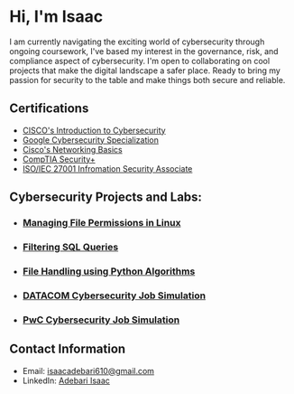 # Hi, I'm Isaac

I am currently navigating the exciting world of cybersecurity through ongoing coursework, I've based my interest in the governance, risk, and compliance aspect of cybersecurity.  I'm open to collaborating on cool projects that make the digital landscape a safer place. Ready to bring my passion for security to the table and make things both secure and reliable.

## Certifications

- [CISCO's Introduction to Cybersecurity](https://www.credly.com/badges/20980193-d114-40b7-b2a0-be9ae60c8140/linked_in?t=rwji93)
- [Google Cybersecurity Specialization](https://www.coursera.org/account/accomplishments/specialization/certificate/GVKDJR7KRBYW)
- [Cisco's Networking Basics](https://www.credly.com/badges/089892f8-982c-4ba4-8a66-a5fa921233ca/public_url)
- [CompTIA Security+](https://www.credly.com/badges/63c18ad7-905e-4926-aaee-56c1ca36b41e/public_url)
- [ISO/IEC 27001 Infromation Security Associate](https://www.skillfront.com/Badges/77666526928209)

## Cybersecurity Projects and Labs:

- ### [Managing File Permissions in Linux](https://github.com/mikeal-12/File-Permissions-in-Linux)
- ### [Filtering SQL Queries](https://github.com/mikeal-12/Apply-Filters-To-SQL-Queries)
- ### [File Handling using Python Algorithms](https://github.com/mikeal-12/File-handling-using-Python-algorithms)
- ### [DATACOM Cybersecurity Job Simulation](https://github.com/mikeal-12/datacom-cybersecurity-job-simulation)
- ### [PwC Cybersecurity Job Simulation](https://github.com/mikeal-12/pwc-cybersecurity-job-simulation)



<!--
### Project Name 2

- Description: Briefly describe the project and your role.
- Technologies Used: List the technologies or tools you used.
- Link: Provide a link to the project repository or any relevant documentation. -->

## Contact Information

- Email: isaacadebari610@gmail.com
- LinkedIn: [Adebari Isaac](https://www.linkedin.com/in/adebari-isaac)
